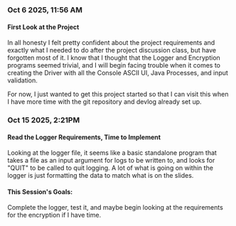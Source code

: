 ### Oct 6 2025, 11:56 AM

#### First Look at the Project

In all honesty I felt pretty confident about the project requirements and exactly what
I needed to do after the project discussion class, but have forgotten most of it. I know that 
I thought that the Logger and Encryption programs seemed trivial, and I will begin facing trouble 
when it comes to creating the Driver with all the Console ASCII UI, Java Processes, and input 
validation.

For now, I just wanted to get this project started so that I can visit this when I have more time
with the git repository and devlog already set up.


### Oct 15 2025, 2:21PM

#### Read the Logger Requirements, Time to Implement

Looking at the logger file, it seems like a basic standalone program that takes a file as an input
argument for logs to be written to, and looks for "QUIT" to be called to quit logging. A lot of what 
is going on within the logger is just formatting the data to match what is on the slides.

#### This Session's Goals:

Complete the logger, test it, and maybe begin looking at the requirements for the encryption if
I have time.
